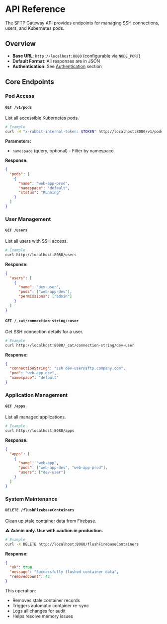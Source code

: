 # API Reference

The SFTP Gateway API provides endpoints for managing SSH connections, users, and Kubernetes pods.

## Overview

- **Base URL**: `http://localhost:8080` (configurable via `NODE_PORT`)
- **Default Format**: All responses are in JSON
- **Authentication**: See [Authentication](#authentication) section

## Core Endpoints

### Pod Access

#### `GET /v1/pods`

List all accessible Kubernetes pods.

```bash
# Example
curl -H "x-rabbit-internal-token: $TOKEN" http://localhost:8080/v1/pods
```

**Parameters:**

- `namespace` (query, optional) - Filter by namespace

**Response:**

```json
{
  "pods": [
    {
      "name": "web-app-prod",
      "namespace": "default",
      "status": "Running"
    }
  ]
}
```

### User Management

#### `GET /users`

List all users with SSH access.

```bash
# Example
curl http://localhost:8080/users
```

**Response:**

```json
{
  "users": [
    {
      "name": "dev-user",
      "pods": ["web-app-dev"],
      "permissions": ["admin"]
    }
  ]
}
```

#### `GET /_cat/connection-string/:user`

Get SSH connection details for a user.

```bash
# Example
curl http://localhost:8080/_cat/connection-string/dev-user
```

**Response:**

```json
{
  "connectionString": "ssh dev-user@sftp.company.com",
  "pod": "web-app-dev",
  "namespace": "default"
}
```

### Application Management

#### `GET /apps`

List all managed applications.

```bash
# Example
curl http://localhost:8080/apps
```

**Response:**

```json
{
  "apps": [
    {
      "name": "web-app",
      "pods": ["web-app-dev", "web-app-prod"],
      "users": ["dev-user"]
    }
  ]
}
```

### System Maintenance

#### `DELETE /flushFirebaseContainers`

Clean up stale container data from Firebase.

⚠️ **Admin only. Use with caution in production.**

```bash
# Example
curl -X DELETE http://localhost:8080/flushFirebaseContainers
```

**Response:**

```json
{
  "ok": true,
  "message": "Successfully flushed container data",
  "removedCount": 42
}
```

This operation:

- Removes stale container records
- Triggers automatic container re-sync
- Logs all changes for audit
- Helps resolve memory issues


